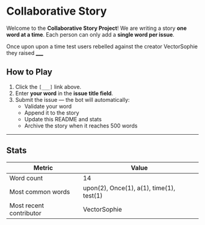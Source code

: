# Collaborative Story

Welcome to the **Collaborative Story Project**! 
We are writing a story **one word at a time**. Each person can only add a **single word per issue**.  

<!-- STORY-START -->
Once upon upon a time test users rebelled against the creator VectorSophie they raised [___](https://github.com/VectorSophie/Storytime/issues/new?title=)
<!-- STORY-END -->

## How to Play
1. Click the `[___]` link above.  
2. Enter **your word** in the **issue title field**.  
3. Submit the issue — the bot will automatically:  
   - Validate your word  
   - Append it to the story  
   - Update this README and stats  
   - Archive the story when it reaches 500 words  

---

## Stats
<!-- STATS-START -->
| Metric | Value |
| --- | --- |
| Word count | 14 |
| Most common words | upon(2), Once(1), a(1), time(1), test(1) |
| Most recent contributor | VectorSophie |

<!-- STATS-END -->


